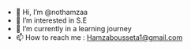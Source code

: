- 👋 Hi, I’m @nothamzaa
- 👀 I’m interested in S.E
- 🌱 I’m currently in a learning journey  
- 📫 How to reach me : Hamzabousseta1@gmail.com

<!---
nothamzaa/nothamzaa is a ✨ special ✨ repository because its `README.md` (this file) appears on your GitHub profile.
You can click the Preview link to take a look at your changes.
--->
